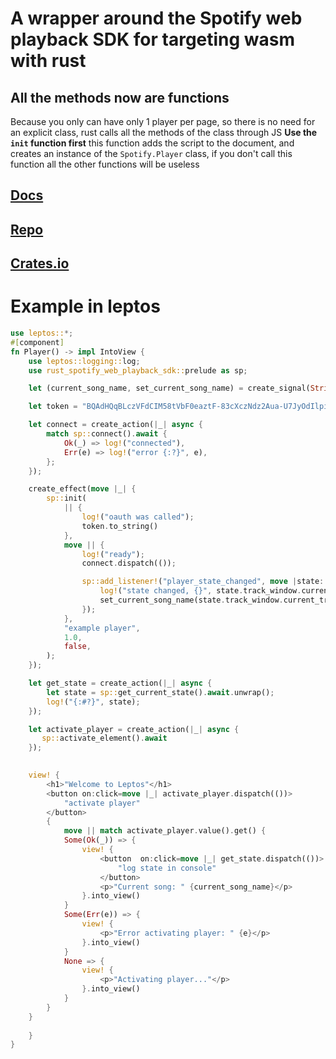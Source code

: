 # A wrapper around the Spotify web playback SDK for targeting wasm with rust

## All the methods now are functions

Because you only can have only 1 player per page, so there is no need for an explicit class, rust calls all the methods of the class  through JS
**Use the `init` function first** this function adds the script to the document, and creates an instance of the `Spotify.Player` class, if you don't call this function all the other functions will be useless

## [Docs](https://docs.rs/rust_spotify_web_playback_sdk/latest/)

## [Repo](https://github.com/KOEGlike/rust_spotify_web_playback_sdk)

## [Crates.io](https://crates.io/crates/rust_spotify_web_playback_sdk)

# Example in leptos

```rust
use leptos::*;
#[component]
fn Player() -> impl IntoView {
    use leptos::logging::log;
    use rust_spotify_web_playback_sdk::prelude as sp;

    let (current_song_name, set_current_song_name) = create_signal(String::new());

    let token = "BQAdHQqBLczVFdCIM58tVbF0eaztF-83cXczNdz2Aua-U7JyOdIlpiG5M7oEww-dK7jo3qjcpMJ4isuyU2RYy3EoD_SWEOX1uW39bpR-KDbjSYeBPb0Jn4QtwXQw2yjQ33oRzVdyRufKF8o7kwXYW-ij6rtio6oDq0PNYIGIyMsDxKhgM5ijt4LXWz-iWQykftBMXdeSWZuU-Z51VyFOPuznUBQj";

    let connect = create_action(|_| async {
        match sp::connect().await {
            Ok(_) => log!("connected"),
            Err(e) => log!("error {:?}", e),
        };
    });

    create_effect(move |_| {
        sp::init(
            || {
                log!("oauth was called");
                token.to_string()
            },
            move || {
                log!("ready");
                connect.dispatch(());

                sp::add_listener!("player_state_changed", move |state: sp::StateChange| {
                    log!("state changed, {}", state.track_window.current_track.name);
                    set_current_song_name(state.track_window.current_track.name);
                });
            },
            "example player",
            1.0,
            false,
        );
    });

    let get_state = create_action(|_| async {
        let state = sp::get_current_state().await.unwrap();
        log!("{:#?}", state);
    });

    let activate_player = create_action(|_| async {
       sp::activate_element().await
    });

    
    view! {
        <h1>"Welcome to Leptos"</h1>
        <button on:click=move |_| activate_player.dispatch(())>
            "activate player"
        </button>
        {
            move || match activate_player.value().get() {
            Some(Ok(_)) => {
                view! {
                    <button  on:click=move |_| get_state.dispatch(())>
                        "log state in console"
                    </button>
                    <p>"Current song: " {current_song_name}</p>
                }.into_view()
            }
            Some(Err(e)) => {
                view! {
                    <p>"Error activating player: " {e}</p>
                }.into_view()
            }
            None => {
                view! {
                    <p>"Activating player..."</p>
                }.into_view()
            }
        }
    }
     
    }
}
```
